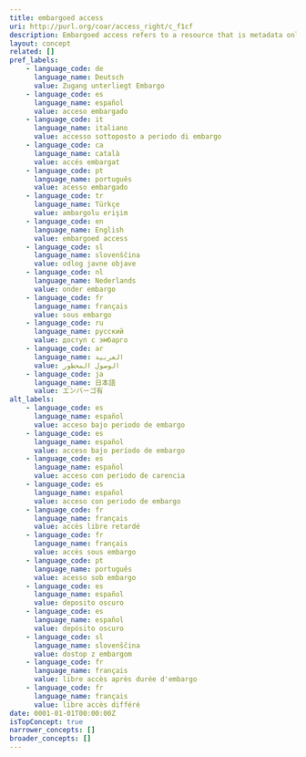 ```yaml
---
title: embargoed access
uri: http://purl.org/coar/access_right/c_f1cf
description: Embargoed access refers to a resource that is metadata only access until released for open access on a certain date. Embargoes can be required by publishers and funders policies, or set by the author (e.g such as in the case of theses and dissertations).
layout: concept
related: []
pref_labels:
    - language_code: de
      language_name: Deutsch
      value: Zugang unterliegt Embargo
    - language_code: es
      language_name: español
      value: acceso embargado
    - language_code: it
      language_name: italiano
      value: accesso sottoposto a periodo di embargo
    - language_code: ca
      language_name: català
      value: accés embargat
    - language_code: pt
      language_name: português
      value: acesso embargado
    - language_code: tr
      language_name: Türkçe
      value: ambargolu erişim
    - language_code: en
      language_name: English
      value: embargoed access
    - language_code: sl
      language_name: slovenščina
      value: odlog javne objave
    - language_code: nl
      language_name: Nederlands
      value: onder embargo
    - language_code: fr
      language_name: français
      value: sous embargo
    - language_code: ru
      language_name: русский
      value: доступ с эмбарго
    - language_code: ar
      language_name: العربية
      value: الوصول المحظور
    - language_code: ja
      language_name: 日本語
      value: エンバーゴ有
alt_labels:
    - language_code: es
      language_name: español
      value: acceso bajo periodo de embargo
    - language_code: es
      language_name: español
      value: acceso bajo período de embargo
    - language_code: es
      language_name: español
      value: acceso con periodo de carencia
    - language_code: es
      language_name: español
      value: acceso con periodo de embargo
    - language_code: fr
      language_name: français
      value: accès libre retardé
    - language_code: fr
      language_name: français
      value: accès sous embargo
    - language_code: pt
      language_name: português
      value: acesso sob embargo
    - language_code: es
      language_name: español
      value: deposito oscuro
    - language_code: es
      language_name: español
      value: depósito oscuro
    - language_code: sl
      language_name: slovenščina
      value: dostop z embargom
    - language_code: fr
      language_name: français
      value: libre accès après durée d'embargo
    - language_code: fr
      language_name: français
      value: libre accès différé
date: 0001-01-01T00:00:00Z
isTopConcept: true
narrower_concepts: []
broader_concepts: []
---
```



